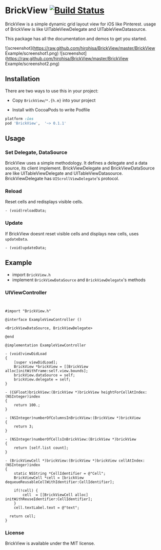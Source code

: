 BrickView [![Build Status](https://travis-ci.org/hirohisa/BrickView.png?branch=master)](https://travis-ci.org/hirohisa/BrickView) 
==================
BrickView is a simple dynamic grid layout view for iOS like Pinterest.
usage of BrickView is like UITableViewDelegate and UITableViewDatasource.

This package has all the documentation and demos to get you started.

![screenshot](https://raw.github.com/hirohisa/BrickView/master/BrickView Example/screenshot1.png)
![screenshot](https://raw.github.com/hirohisa/BrickView/master/BrickView Example/screenshot2.png)

Installation
----------

There are two ways to use this in your project:

- Copy `BrickView/*.{h.m}` into your project

- Install with CocoaPods to write Podfile
```ruby
platform :ios
pod 'BrickView',  '~> 0.1.1'
```

Usage
----------

### Set Delegate, DataSource

BrickView uses a simple methodology. It defines a delegate and a data source, its client implement.
BrickViewDelegate and BrickViewDataSource are like UITableViewDelegate and UITableViewDatasource. BrickViewDelegate has `UIScrollViewDelegate`'s protocol.


### Reload

Reset cells and redisplays visible cells.

```objc
- (void)reloadData;
```

### Update

If BrickView doesnt reset visible cells and displays new cells, uses `updateData`.

```objc
- (void)updateData;
```


Example
----------

- import `BrickView.h`
- implement `BrickViewDataSource` and `BrickViewDelegate`'s methods

### UIViewController

```objc


#import "BrickView.h"

@interface ExampleViewController ()

<BrickViewDataSource, BrickViewDelegate>

@end

@implementation ExampleViewController

- (void)viewDidLoad
{
    [super viewDidLoad];
    BrickView *brickView = [[BrickView alloc]initWithFrame:self.view.bounds];
    brickView.dataSource = self;
    brickView.delegate = self;
}

- (CGFloat)brickView:(BrickView *)brickView heightForCellAtIndex:(NSInteger)index
{
    return 100.;
}

- (NSInteger)numberOfColumnsInBrickView:(BrickView *)brickView
{
    return 3;
}

- (NSInteger)numberOfCellsInBrickView:(BrickView *)brickView
{
    return [self.list count];
}

- (BrickViewCell *)brickView:(BrickView *)brickView cellAtIndex:(NSInteger)index
{
    static NSString *CellIdentifier = @"Cell";
    BrickViewCell *cell = [brickView dequeueReusableCellWithIdentifier:CellIdentifier];

    if(!cell) {
        cell  = [[BrickViewCell alloc] initWithReuseIdentifier:CellIdentifier];
    }
    cell.textLabel.text = @"text";

  return cell;
}

```


### License

BrickView is available under the MIT license.
